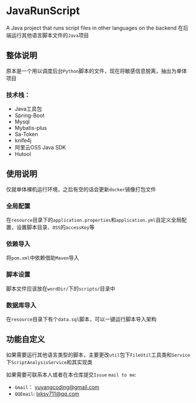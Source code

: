 # JavaRunScript
A Java project that runs script files in other languages on the backend
在后端运行其他语言脚本文件的`Java`项目

## 整体说明
原本是一个用以调度后台`Python`脚本的文件，现在将敏感信息脱离，抽出为单体项目

### 技术栈：
- Java工具包
- Spring-Boot
- Mysql
- Mybatis-plus
- Sa-Token
- knife4j
- 阿里云OSS Java SDK
- Hutool

## 使用说明

仅就单体裸机运行环境，之后有空的话会更新`docker`镜像打包文件

### 全局配置
在`resource`目录下的`application.properties`和`application.yml`自定义全局配置，设置脚本目录、`OSS`的`accessKey`等

### 依赖导入
将`pom.xml`中依赖借助`Maven`导入

### 脚本设置
脚本文件应该放在`wordDir/`下的`scripts/`目录中

### 数据库导入
在`resource`目录下有个`data.sql`脚本，可以一键运行脚本导入架构

## 功能自定义

如果需要运行其他语言类型的脚本，主要更改`util`包下`FileUtil`工具类和`Service`下`ScriptAnalysisService`和其实现类

如果需要可联系本人或者在本仓库提交`Issue`
`mail to me`:
- `Gmail`： [yuyangcoding@gmail.com](yuyangcoding@gmail.com)
- `QQEmail`: [lxksy711@qq.com](lxksy711@qq.com)
